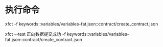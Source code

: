 # 执行命令
xfct     -f keywords::variables/variables-fat.json::contract/create_contract.json  

xfct  --test 正向数据提交成功    -f keywords::variables/variables-fat.json::contract/create_contract.json 


